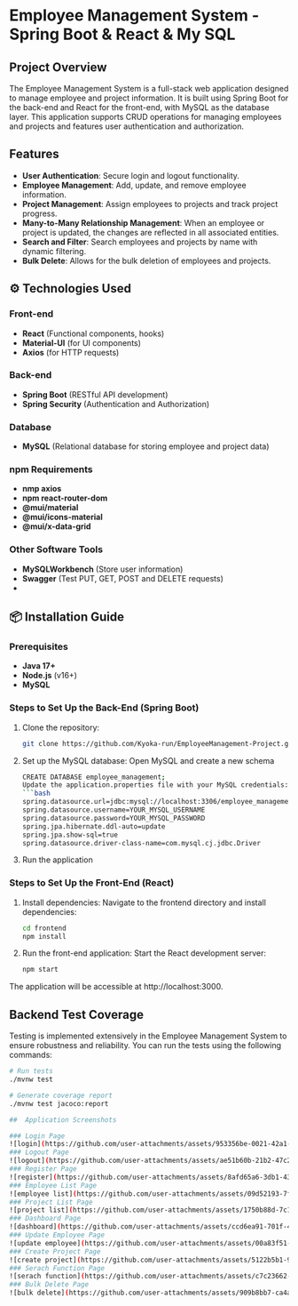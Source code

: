 # Employee Management System - Spring Boot & React & My SQL

## Project Overview
The Employee Management System is a full-stack web application designed to manage employee and project information. It is built using Spring Boot for the back-end and React for the front-end, with MySQL as the database layer. This application supports CRUD operations for managing employees and projects and features user authentication and authorization.

## Features
- **User Authentication**: Secure login and logout functionality.
- **Employee Management**: Add, update, and remove employee information.
- **Project Management**: Assign employees to projects and track project progress.
- **Many-to-Many Relationship Management**: When an employee or project is updated, the changes are reflected in all associated entities. 
- **Search and Filter**: Search employees and projects by name with dynamic filtering.
- **Bulk Delete**: Allows for the bulk deletion of employees and projects.

## ⚙️ Technologies Used

### Front-end
- **React** (Functional components, hooks)
- **Material-UI** (for UI components)
- **Axios** (for HTTP requests)
  
### Back-end
- **Spring Boot** (RESTful API development)
- **Spring Security** (Authentication and Authorization)
  
### Database
- **MySQL** (Relational database for storing employee and project data)

### npm Requirements
- **nmp axios** 
- **npm react-router-dom**
- **@mui/material**
- **@mui/icons-material**
- **@mui/x-data-grid**

### Other Software Tools
- **MySQLWorkbench** (Store user information)
- **Swagger** (Test PUT, GET, POST and DELETE requests)
- 
## 📦 Installation Guide

### Prerequisites
- **Java 17+**
- **Node.js** (v16+)
- **MySQL**
  
### Steps to Set Up the Back-End (Spring Boot)
1. Clone the repository:  
   ```bash
   git clone https://github.com/Kyoka-run/EmployeeManagement-Project.git

2. Set up the MySQL database:
   Open MySQL and create a new schema
   ```bash
   CREATE DATABASE employee_management;
   Update the application.properties file with your MySQL credentials:
   ```bash
   spring.datasource.url=jdbc:mysql://localhost:3306/employee_management
   spring.datasource.username=YOUR_MYSQL_USERNAME
   spring.datasource.password=YOUR_MYSQL_PASSWORD
   spring.jpa.hibernate.ddl-auto=update
   spring.jpa.show-sql=true
   spring.datasource.driver-class-name=com.mysql.cj.jdbc.Driver

3. Run the application

### Steps to Set Up the Front-End (React)

1. Install dependencies:
    Navigate to the frontend directory and install dependencies:
    ```bash
    cd frontend
    npm install

2. Run the front-end application:
    Start the React development server:
    ```bash
    npm start

The application will be accessible at http://localhost:3000.

##  Backend Test Coverage

Testing is implemented extensively in the Employee Management System to ensure robustness and reliability. You can run the tests using the following commands:
```bash
# Run tests
./mvnw test

# Generate coverage report
./mvnw test jacoco:report

##  Application Screenshots

### Login Page 
![login](https://github.com/user-attachments/assets/953356be-0021-42a1-b525-0a9098eceded)
### Logout Page 
![logout](https://github.com/user-attachments/assets/ae51b60b-21b2-47c2-a19b-cb995e45b874)
### Register Page 
![register](https://github.com/user-attachments/assets/8afd65a6-3db1-43db-850b-fbe3d49c6118)
### Employee List Page 
![employee list](https://github.com/user-attachments/assets/09d52193-7fbb-455a-a6c9-f4114d99f854)
### Project List Page 
![project list](https://github.com/user-attachments/assets/1750b88d-7c16-4bf2-a296-788b42d50acc)
### Dashboard Page 
![dashboard](https://github.com/user-attachments/assets/ccd6ea91-701f-46c8-ab91-34f253b104aa)
### Update Employee Page 
![update employee](https://github.com/user-attachments/assets/00a83f51-828e-40f2-80c9-9e0b7437095b)
### Create Project Page 
![create project](https://github.com/user-attachments/assets/5122b5b1-9748-4d30-bb7f-7b0cd4cff0da)
### Serach Function Page 
![serach function](https://github.com/user-attachments/assets/c7c23662-7fc3-4eee-a600-df2880793d0d)
### Bulk Delete Page 
![bulk delete](https://github.com/user-attachments/assets/909b8bb7-ca4a-47fe-a5cd-d9e30b52efd0)
